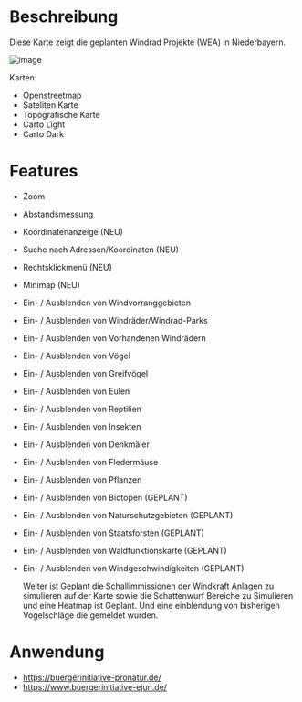 # Beschreibung
Diese Karte zeigt die geplanten Windrad Projekte (WEA) in Niederbayern.

![image](https://github.com/user-attachments/assets/375919e2-440c-45cf-b154-52458e4c4265)

Karten:
- Openstreetmap
- Sateliten Karte
- Topografische Karte
- Carto Light
- Carto Dark

# Features
- Zoom
- Abstandsmessung
- Koordinatenanzeige (NEU)
- Suche nach Adressen/Koordinaten (NEU)
- Rechtsklickmenü (NEU)
- Minimap (NEU)
- Ein- / Ausblenden von Windvorranggebieten
- Ein- / Ausblenden von Windräder/Windrad-Parks
- Ein- / Ausblenden von Vorhandenen Windrädern
- Ein- / Ausblenden von Vögel
- Ein- / Ausblenden von Greifvögel
- Ein- / Ausblenden von Eulen
- Ein- / Ausblenden von Reptilien
- Ein- / Ausblenden von Insekten
- Ein- / Ausblenden von Denkmäler
- Ein- / Ausblenden von Fledermäuse
- Ein- / Ausblenden von Pflanzen
- Ein- / Ausblenden von Biotopen (GEPLANT)
- Ein- / Ausblenden von Naturschutzgebieten (GEPLANT)
- Ein- / Ausblenden von Staatsforsten (GEPLANT)
- Ein- / Ausblenden von Waldfunktionskarte (GEPLANT)
- Ein- / Ausblenden von Windgeschwindigkeiten (GEPLANT)

  Weiter ist Geplant die Schallimmissionen der Windkraft Anlagen zu simulieren auf der Karte sowie die Schattenwurf Bereiche zu Simulieren und eine Heatmap ist Geplant. Und eine einblendung von bisherigen Vogelschläge die gemeldet wurden.

# Anwendung
- https://buergerinitiative-pronatur.de/
- https://www.buergerinitiative-ejun.de/

